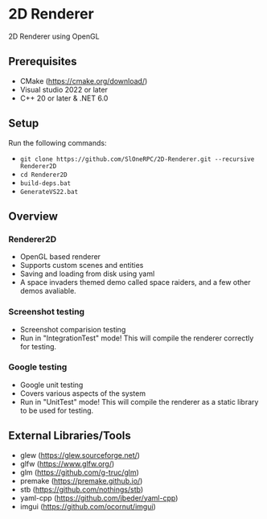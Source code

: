 # 2D Renderer
2D Renderer using OpenGL

## Prerequisites
- CMake (https://cmake.org/download/)
- Visual studio 2022 or later
- C++ 20 or later & .NET 6.0

## Setup
Run the following commands:
- `git clone https://github.com/SlOneRPC/2D-Renderer.git --recursive Renderer2D`
- `cd Renderer2D`
- `build-deps.bat`
- `GenerateVS22.bat`

## Overview

### Renderer2D
- OpenGL based renderer
- Supports custom scenes and entities
- Saving and loading from disk using yaml
- A space invaders themed demo called space raiders, and a few other demos avaliable.

### Screenshot testing
- Screenshot comparision testing
- Run in "IntegrationTest" mode! This will compile the renderer correctly for testing.

### Google testing
- Google unit testing
- Covers various aspects of the system
- Run in "UnitTest" mode! This will compile the renderer as a static library to be used for testing.

## External Libraries/Tools
- glew (https://glew.sourceforge.net/)
- glfw (https://www.glfw.org/)
- glm (https://github.com/g-truc/glm)
- premake (https://premake.github.io/)
- stb (https://github.com/nothings/stb)
- yaml-cpp (https://github.com/jbeder/yaml-cpp)
- imgui (https://github.com/ocornut/imgui)